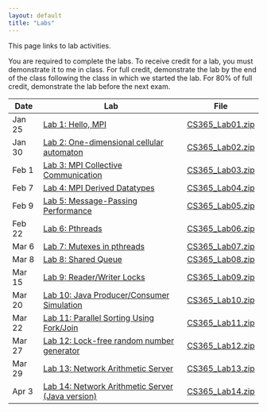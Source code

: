 ```yaml
---
layout: default
title: "Labs"
---
```


This page links to lab activities.

You are required to complete the labs.  To receive credit for a lab, you must demonstrate it to me in class.  For full credit, demonstrate the lab by the end of the class following the class in which we started the lab.  For 80% of full credit, demonstrate the lab before the next exam.

Date | Lab | File
---- | --- | ----
Jan 25 | [Lab 1: Hello, MPI](lab01.html) | [CS365\_Lab01.zip](CS365_Lab01.zip)
Jan 30 | [Lab 2: One-dimensional cellular automaton](lab02.html) | [CS365\_Lab02.zip](CS365_Lab02.zip)
Feb 1 | [Lab 3: MPI Collective Communication](lab03.html) | [CS365\_Lab03.zip](CS365_Lab03.zip)
Feb 7 | [Lab 4: MPI Derived Datatypes](lab04.html) | [CS365\_Lab04.zip](CS365_Lab04.zip)
Feb 9 | [Lab 5: Message-Passing Performance](lab05.html) | [CS365\_Lab05.zip](CS365_Lab05.zip)
Feb 22 | [Lab 6: Pthreads](lab06.html) | [CS365\_Lab06.zip](CS365_Lab06.zip)
Mar 6 | [Lab 7: Mutexes in pthreads](lab07.html) | [CS365\_Lab07.zip](CS365_Lab07.zip)
Mar 8 | [Lab 8: Shared Queue](lab08.html) | [CS365\_Lab08.zip](CS365_Lab08.zip)
Mar 15 | [Lab 9: Reader/Writer Locks](lab09.html) | [CS365\_Lab09.zip](CS365_Lab09.zip)
Mar 20 | [Lab 10: Java Producer/Consumer Simulation](lab10.html) | [CS365\_Lab10.zip](CS365_Lab10.zip)
Mar 22 | [Lab 11: Parallel Sorting Using Fork/Join](lab11.html) | [CS365\_Lab11.zip](CS365_Lab11.zip)
Mar 27 | [Lab 12: Lock-free random number generator](lab12.html) | [CS365\_Lab12.zip](CS365_Lab12.zip)
Mar 29 | [Lab 13: Network Arithmetic Server](lab13.html) | [CS365\_Lab13.zip](CS365_Lab13.zip)
Apr 3 | [Lab 14: Network Arithmetic Server (Java version)](lab14.html) | [CS365\_Lab14.zip](CS365_Lab14.zip) |

<!--
Apr 21 | [Lab 15: CUDA Image Processing](lab15.html) | [CS365\_Lab15.zip](CS365_Lab15.zip) | 
Apr 23 | [Lab 16: CUDA Threads](lab16.html) | [CS365\_Lab16.zip](CS365_Lab16.zip) |
Apr 28 | [Lab 17: Clojure futures](lab17.html) | n/a | 
-->
